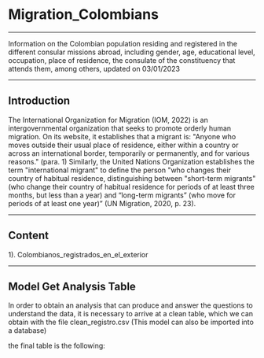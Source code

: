 # Migration_Colombians
---
Information on the Colombian population residing and registered in the different consular missions abroad, including gender, age, educational level, occupation, place of residence, the consulate of the constituency that attends them, among others, updated on 03/01/2023

---
Introduction
---
The International Organization for Migration (IOM, 2022) is an intergovernmental organization that seeks to promote orderly human migration. On its website, it establishes that a migrant is: "Anyone who moves outside their usual place of residence, either within a country or across an international border, temporarily or permanently, and for various reasons." (para. 1) Similarly, the United Nations Organization establishes the term "international migrant" to define the person "who changes their country of habitual residence, distinguishing between "short-term migrants" (who change their country of habitual residence for periods of at least three months, but less than a year) and “long-term migrants” (who move for periods of at least one year)” (UN Migration, 2020, p. 23).

---
Content
---
1). Colombianos_registrados_en_el_exterior

---
Model Get Analysis Table
----
In order to obtain an analysis that can produce and answer the questions to understand the data, it is necessary to arrive at a clean table, which we can obtain with the file clean_registro.csv (This model can also be imported into a database)

the final table is the following:
